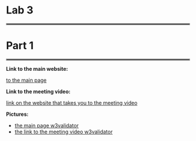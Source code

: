 # Lab 3
<hr style="border:2px solid gray">

# Part 1
<hr style="border:2px solid gray">

**Link to the main website:**

[to the main page](https://terencetan1021.github.io/sp24-cse110-lab3/)

**Link to the meeting video:**

[link on the website that takes you to the meeting video](https://terencetan1021.github.io/sp24-cse110-lab3/meetingvid.html)

**Pictures:**
- [the main page w3validator](screenshots/main2.png)
- [the link to the meeting video w3validator](screenshots/meetingvid2.png)


